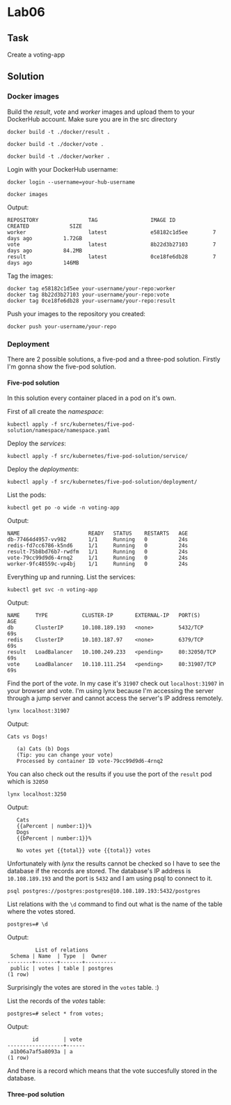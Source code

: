 # Lab06
## Task
Create a voting-app
## Solution
### Docker images
Build the *result*, *vote* and *worker* images and upload them to your DockerHub account.
Make sure you are in the src directory
```
docker build -t ./docker/result .
```
```
docker build -t ./docker/vote .
```
```
docker build -t ./docker/worker .
```
Login with your DockerHub username:
```
docker login --username=your-hub-username
```
```
docker images
```
Output:
```
REPOSITORY                TAG                 IMAGE ID            CREATED             SIZE
worker                    latest              e58182c1d5ee        7 days ago          1.72GB
vote                      latest              8b22d3b27103        7 days ago          84.2MB
result                    latest              0ce18fe6db28        7 days ago          146MB
```
Tag the images:
```
docker tag e58182c1d5ee your-username/your-repo:worker
docker tag 8b22d3b27103 your-username/your-repo:vote
docker tag 0ce18fe6db28 your-username/your-repo:result
```
Push your images to the repository you created:
```
docker push your-username/your-repo
```
### Deployment
There are 2 possible solutions, a five-pod and a three-pod solution. Firstly I'm gonna show the five-pod solution.
#### Five-pod solution
In this solution every container placed in a pod on it's own.

First of all create the *namespace*:
```
kubectl apply -f src/kubernetes/five-pod-solution/namespace/namespace.yaml
```
Deploy the *services*:
```
kubectl apply -f src/kubernetes/five-pod-solution/service/
```
Deploy the *deployments*:
```
kubectl apply -f src/kubernetes/five-pod-solution/deployment/
```
List the pods:
```
kubectl get po -o wide -n voting-app
```
Output:
```
NAME                      READY   STATUS    RESTARTS   AGE
db-77464d4957-vv982       1/1     Running   0          24s
redis-fd7cc6786-k5nd6     1/1     Running   0          24s
result-75b8bd76b7-rwdfm   1/1     Running   0          24s
vote-79cc99d9d6-4rnq2     1/1     Running   0          24s
worker-9fc48559c-vp4bj    1/1     Running   0          24s
```
Everything up and running.
List the services:
```
kubectl get svc -n voting-app
```
Output:
```
NAME     TYPE           CLUSTER-IP       EXTERNAL-IP   PORT(S)        AGE
db       ClusterIP      10.108.189.193   <none>        5432/TCP       69s
redis    ClusterIP      10.103.187.97    <none>        6379/TCP       69s
result   LoadBalancer   10.100.249.233   <pending>     80:32050/TCP   69s
vote     LoadBalancer   10.110.111.254   <pending>     80:31907/TCP   69s
```
Find the port of the *vote*. In my case it's `31907` check out `localhost:31907` in your browser and vote.
I'm using lynx because I'm accessing the server through a jump server and cannot access the server's IP address remotely.
```
lynx localhost:31907
```
Output:
```
Cats vs Dogs!

   (a) Cats (b) Dogs
   (Tip: you can change your vote)
   Processed by container ID vote-79cc99d9d6-4rnq2

```
You can also check out the results if you use the port of the `result` pod which is `32050`
```
lynx localhost:3250
```
Output:
```
   Cats
   {{aPercent | number:1}}%
   Dogs
   {{bPercent | number:1}}%

   No votes yet {{total}} vote {{total}} votes
```
Unfortunately with *lynx* the results cannot be checked so I have to see the database if the records are stored.
The database's IP address is `10.108.189.193` and the port is `5432` and I am using psql to connect to it.
```
psql postgres://postgres:postgres@10.108.189.193:5432/postgres
```
List relations with the `\d` command to find out what is the name of the table where the votes stored.
```
postgres=# \d
```
Output:
```
         List of relations
 Schema | Name  | Type  |  Owner   
--------+-------+-------+----------
 public | votes | table | postgres
(1 row)
```
Surprisingly the votes are stored in the `votes` table. :)

List the records of the *votes* table:
```
postgres=# select * from votes;
```
Output:
```
        id        | vote 
------------------+------
 a1b06a7af5a8093a | a
(1 row)
```
And there is a record which means that the vote succesfully stored in the database.

#### Three-pod solution

